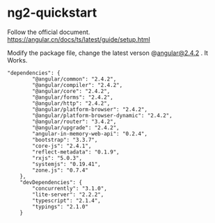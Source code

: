 # ng2-quickstart
Follow the official document.
https://angular.cn/docs/ts/latest/guide/setup.html

Modify the package file, change the latest verson @angular@2.4.2 . It Works.
```
"dependencies": {
        "@angular/common": "2.4.2",
        "@angular/compiler": "2.4.2",
        "@angular/core": "2.4.2",
        "@angular/forms": "2.4.2",
        "@angular/http": "2.4.2",
        "@angular/platform-browser": "2.4.2",
        "@angular/platform-browser-dynamic": "2.4.2",
        "@angular/router": "3.4.2",
        "@angular/upgrade": "2.4.2",
        "angular-in-memory-web-api": "0.2.4",
        "bootstrap": "3.3.7",
        "core-js": "2.4.1",
        "reflect-metadata": "0.1.9",
        "rxjs": "5.0.3",
        "systemjs": "0.19.41",
        "zone.js": "0.7.4"
    },
    "devDependencies": {
        "concurrently": "3.1.0",
        "lite-server": "2.2.2",
        "typescript": "2.1.4",
        "typings": "2.1.0"
    }
```


